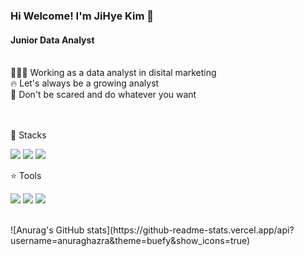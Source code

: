 ### Hi Welcome! I'm JiHye Kim 🐣

#### Junior Data Analyst
<br/>
👩🏻‍💻 Working as a data analyst in disital marketing 
<br/>
🔥 Let's always be a growing analyst 
<br/>
🌈 Don't be scared and do whatever you want 

 
<br/><br/>
💎 Stacks

<img src="https://img.shields.io/badge/Python-3766AB?style=flat-square&logo=Python&logoColor=white"/> <img src="https://img.shields.io/badge/MySQL-4479A1?style=flat-square&logo=MySQL&logoColor=white"/> <img src="https://img.shields.io/badge/pytorch-EE4C2C?style=flat-square&logo=pytorch&logoColor=white"/>  

⭐ Tools 

 <img src="https://img.shields.io/badge/Visual Studio Code-007ACC?style=flat-square&logo=Visual Studio Code&logoColor=white"/> <img src="https://img.shields.io/badge/GitHub-181717?style=flat-square&logo=GitHub&logoColor=white"/> <img src="https://img.shields.io/badge/google analytics-E37400?style=flat-google analytics&logo=Eclipse IDE&logoColor=white"/>

<br/>
![Anurag's GitHub stats](https://github-readme-stats.vercel.app/api?username=anuraghazra&theme=buefy&show_icons=true)
